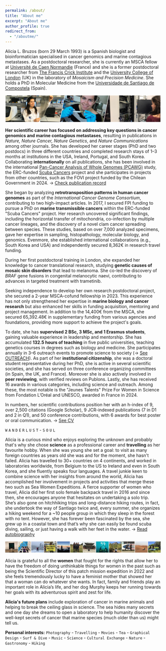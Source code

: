 ```yaml
---
permalink: /about/
title: "About me"
excerpt: "About me"
author_profile: true
redirect_from: 
  - "/aboutme/"
---
```

Alicia L. Bruzos (born 29 March 1993) is a Spanish biologist and bioinformatician specialised in cancer genomics and marine contagious metastases. As a postdoctoral researcher, she is currently an MSCA fellow at [Université de Caen Normandie](https://www.unicaen.fr/) (France) and she is a former postdoctoral researcher from [The Francis Crick Institute](https://www.crick.ac.uk/) and the [University College of London](https://www.ucl.ac.uk/) (UK) in the laboratory of _Mosaicism and Precision Medicine_. She holds a PhD in Molecular Medicine from the [Universidade de Santiago de Compostela](https://www.usc.gal/en) (Spain). 

<img src='/images/TiraFotos_cientifica-col_AliciaLBruzos.png'>  

**Her scientific career has focused on addressing key questions in cancer genomics and marine contagious metastases**, resulting in publications in *Nature, Nature Cancer, Nature Genetics*, and *Nature Communications* among other journals. She has developed her career stages (PhD and two postdocs) in three different countries and completed research stays of 1–3 months at institutions in the USA, Ireland, Portugal, and South Korea. Collaborating **internationally** on all publications, she has been involved in the international [Pan-Cancer Analysis of Whole Genomes (PCAWG)](https://dcc.icgc.org/pcawg) study, the ERC-funded [Scuba Cancers](http://www.scubacancers.org/) project and she participates in projects from other countries, such as the FOVI project funded by the Chilean Government in 2024. &#8594; [Check publication record](https://albruzos.github.io/publications/)  

She began by analyzing **retrotransposition patterns in human cancer genomes** as part of the *International Cancer Genome Consortium*, contributing to two high-impact articles. In 2017, I secured FPI funding to pursue a PhD on **marine transmissible cancers** within the ERC-funded "Scuba Cancers" project. Her research uncovered significant findings, including the horizontal transfer of mitochondria, co-infection by multiple cancer lineages, and the discovery of a novel clam cancer spreading between species. These studies, based on over 7,000 analyzed specimens, gave her expertise in sampling, histopathology, molecular biology, and genomics. Evenmore, she established international collaborations (e.g., South Korea and USA) and independently secured 8,362€ in research travel funding.  

During her first postdoctoral training in London, she expanded her knowledge to cancer translational research, studying **genetic causes of mosaic skin disorders** that lead to melanoma. She co-led the discovery of *BRAF* gene fusions in congenital melanocytic naevi, contributing to advances in targeted treatment with trametinib.  

Seeking independence to develop her own research postdoctoral project, she secured a 2-year MSCA-cofund fellowship in 2023. This experience has not only strengthened her expertise in **marine biology and cancer research** but also enhanced her skills in funding acquisition, mentoring and project management. In addition to the 14,400€ from the MSCA, she secured 65,392.48€ in supplementary funding from various agencies and foundations, providing more support to achieve the project's goals.  

To date, she has **supervised 2 BSc, 3 MSc, and 1 Erasmus students**, gaining valuable experience in leadership and mentorship. She has accumulated **132.5 hours of teaching** in five public universities, teaching genetics courses in degrees such as biology and medicine. She participates annually in 3–6 outreach events to promote science to society (&#8594; [See OUTREACH](https://albruzos.github.io/outreach/)). As part of her **institutional citizenship**, she was a doctoral student representative during her PhD, she is active in several scientific societies, and she has served on three conference organizing committees (in Spain, the UK, and France). Moreover she is also actively involved in **peer reviewing**, with verified reviews on Publons. Lastly, she has received 16 awards in various categories, including science and outreach. Among these, the most notable is the "Jeunes Talents" Prize For Women in Science from Fondation L’Oréal and UNESCO, awarded in France in 2024.  

In numbers, her scientific contributions position her with an h-index of 9, over 2,500 citations (Google Scholar), 9 JCR-indexed publications (7 in D1 and 2 in Q1), and 50 conference contributions, with 6 awards for best poster or oral communication. &#8594; [See CV](https://albruzos.github.io/cv/)    

`W` `A` `N` `D` `E` `R` `L` `U` `S` `T` - `S` `O` `U` `L`  

Alicia is a curious mind who enjoys exploring the unknown and probably that's why she chose **science** as a professional career and **travelling** as her favourite hobby. When she was young she set a goal: to visit as many foreign countries as years old she was and for the moment, she hasn't failed. Alicia has travelled to 30+ countries on 4 continents, and worked in laboratories worldwide, from Belgium to the US to Ireland and even in South Korea, and she fluently speaks four languages. A travel junkie keen to combine science with her insights from around the world, Alicia has accomplished her involvement in projects and activities that merge these two such as Sea Women Expeditions. A fierce supporter of women who travel, Alicia did her first solo female backpack travel in 2016 and since then, she encourages anyone that hesitates on undertaking a solo trip. She’s also gone on hitchhiking trips and long-distance hiking routes, in fact, she undertook the way of Santiago twice and, every summer, she organizes a hiking weekend for a ~10 people group in which they sleep in the forest with no tent. However, she has forever been fascinated by the sea, she grew up in a coastal town and that’s why she can easily be found scuba diving, sailing, or just having a walk with her feet in the water. &#8594; [Read autobiography](https://albruzos.github.io/biography/)   

<img src='/images/TiraFotos_hobbies-7_AliciaLBruzos.png'>  

Alicia is grateful to all the **women** that fought for the rights that allow her to have the freedom of doing unthinkable things for women in the past such as being the Scientific Director of this patch mission expedition in 2022 and she feels tremendously lucky to have a feminist mother that showed her that a woman can do whatever she wants. In fact, family and friends play an important role in Alicia’s life, and her dog Murphy keeps her running towards her goals with its adventurous spirit and zest for life.  

**Alicia's future plans** include exploration of cancer in marine animals and helping to break the ceiling glass in science. The sea hides many secrets and one day she dreams to open a laboratory to help humanity discover the well-kept secrets of cancer that marine species (much older than us) might tell us.  

**Personal interests:** `Photography` - `Travelling` - `Movies` - `Tea` - `Graphical Design` - `Surf & Dive` - `Music` - `Science` - `Cultural Exchange` - `Nature` - `Gastronomy` -  `Hiking`  


<!--
I love science but truly believe in work/play balance and that’s what I try hard to achieve. I also love travelling everywhere and anywhere and, in fact, I have visited more countries than years old I am. As I cannot be travelling all the time, I enjoy watching series or hiking with my friends and my dog Murphy during my spare time. I am both a mountain and sea soul.  
As we are living at a time when environmental (climate change, species extinction, deforestation...) and social issues (poverty, inequality...) are on the agenda every day, I often volunteer in NGOs trying to help change and let those who will come a better world. 
-->



